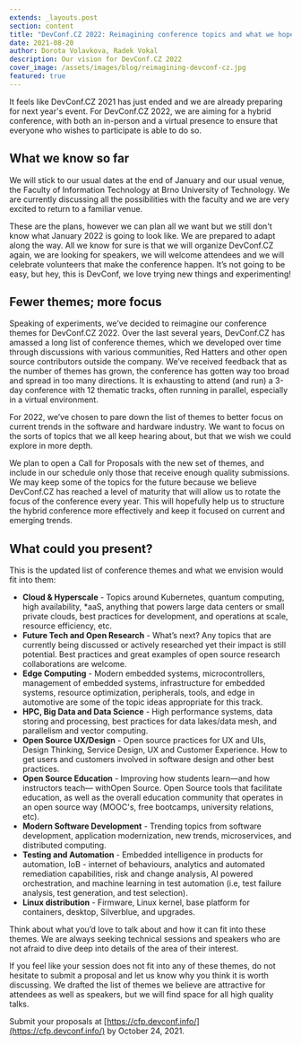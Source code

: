 ```yaml
---
extends: _layouts.post
section: content
title: "DevConf.CZ 2022: Reimagining conference topics and what we hope for"
date: 2021-08-20
author: Dorota Volavkova, Radek Vokal
description: Our vision for DevConf.CZ 2022
cover_image: /assets/images/blog/reimagining-devconf-cz.jpg
featured: true
---
```


It feels like DevConf.CZ 2021 has just ended and we are already preparing for next year's event. For DevConf.CZ 2022, we are aiming for a hybrid conference, with both an in-person and a virtual presence to ensure that everyone who wishes to participate is able to do so.

## What we know so far

We will stick to our usual dates at the end of January and our usual venue, the Faculty of Information Technology at Brno University of Technology. We are currently discussing all the possibilities with the faculty and we are very excited to return to a familiar venue.

These are the plans, however we can plan all we want but we still don't know what January 2022 is going to look like. We are prepared to adapt along the way. All we know for sure is that we will organize DevConf.CZ again, we are looking for speakers, we will welcome attendees and we will celebrate volunteers that make the conference happen. It’s not going to be easy, but hey, this is DevConf, we love trying new things and experimenting!

## Fewer themes; more focus

Speaking of experiments, we’ve decided to reimagine our conference themes for DevConf.CZ 2022. Over the last several years, DevConf.CZ has amassed a long list of conference themes, which we developed over time through discussions with various communities, Red Hatters and other open source contributors outside the company. We’ve received feedback that as the number of themes has grown, the conference has gotten way too broad and spread in too many directions. It is exhausting to attend (and run) a 3-day conference with 12 thematic tracks, often running in parallel, especially in a virtual environment.

For 2022, we’ve chosen to pare down the list of themes to better focus on current trends in the software and hardware industry. We want to focus on the sorts of topics that we all keep hearing about, but that we wish we could explore in more depth.

We plan to open a Call for Proposals with the new set of themes, and include in our schedule only those that receive enough quality submissions. We may keep some of the topics for the future because we believe DevConf.CZ has reached a level of maturity that will allow us to rotate the focus of the conference every year. This will hopefully help us to structure the hybrid conference more effectively and keep it focused on current and emerging trends.

## What could you present?

This is the updated list of conference themes and what we envision would fit into them:
- **Cloud & Hyperscale** - Topics around Kubernetes, quantum computing, high availability, *aaS, anything that powers large data centers or small private clouds, best practices for development, and operations at scale, resource efficiency, etc.
- **Future Tech and Open Research** - What’s next? Any topics that are currently being discussed or actively researched yet their impact is still potential. Best practices and great examples of open source research collaborations are welcome.
- **Edge Computing** - Modern embedded systems, microcontrollers, management of embedded systems, infrastructure for embedded systems, resource optimization, peripherals, tools, and edge in automotive are some of the topic ideas appropriate for this track.
- **HPC, Big Data and Data Science** - High performance systems, data storing and processing, best practices for data lakes/data mesh, and parallelism and vector computing.
- **Open Source UX/Design** - Open source practices for UX and UIs, Design Thinking, Service Design, UX and Customer Experience. How to get users and customers involved in software design and other best practices.
- **Open Source Education** - Improving how students learn—and how instructors teach— withOpen Source. Open Source tools that facilitate education, as well as the overall education community that operates in an open source way (MOOC's, free bootcamps, university relations, etc).
- **Modern Software Development** - Trending topics from software development, application modernization, new trends, microservices, and distributed computing.
- **Testing and Automation** - Embedded intelligence in products for automation, IoB - internet of behaviours, analytics and automated remediation capabilities, risk and change analysis, AI powered orchestration, and machine learning in test automation (i.e, test failure analysis, test generation, and test selection).
- **Linux distribution** - Firmware, Linux kernel, base platform for containers, desktop, Silverblue, and upgrades.

Think about what you’d love to talk about and how it can fit into these themes. We are always seeking technical sessions and speakers who are not afraid to dive deep into details of the area of their interest.

If you feel like your session does not fit into any of these themes, do not hesitate to submit a proposal and let us know why you think it is worth discussing. We drafted the list of themes we believe are attractive for attendees as well as speakers, but we will find space for all high quality talks.

Submit your proposals at [https://cfp.devconf.info/](https://cfp.devconf.info/) by October 24, 2021.
